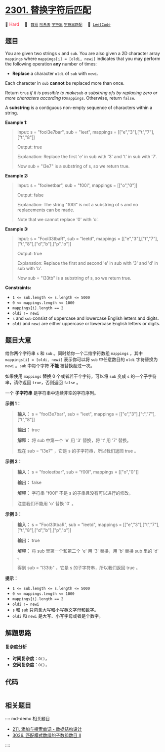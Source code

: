 # [2301. 替换字符后匹配](https://leetcode.com/problems/match-substring-after-replacement)

🔴 <font color=#ff334b>Hard</font>&emsp; 🔖&ensp; [`数组`](/leetcode/outline/tag/array.md) [`哈希表`](/leetcode/outline/tag/hash-table.md) [`字符串`](/leetcode/outline/tag/string.md) [`字符串匹配`](/leetcode/outline/tag/string-matching.md)&emsp; 🔗&ensp;[`LeetCode`](https://leetcode.com/problems/match-substring-after-replacement)


## 题目

You are given two strings `s` and `sub`. You are also given a 2D character
array `mappings` where `mappings[i] = [oldi, newi]` indicates that you may
perform the following operation **any** number of times:

  * **Replace** a character `oldi` of `sub` with `newi`.

Each character in `sub` **cannot** be replaced more than once.

Return `true` _if it is possible to make_`sub` _a substring of_`s` _by
replacing zero or more characters according to_`mappings`. Otherwise, return
`false`.

A **substring** is a contiguous non-empty sequence of characters within a
string.



**Example 1:**

> Input: s = "fool3e7bar", sub = "leet", mappings = [["e","3"],["t","7"],["t","8"]]
> 
> Output: true
> 
> Explanation: Replace the first 'e' in sub with '3' and 't' in sub with '7'.
> 
> Now sub = "l3e7" is a substring of s, so we return true.

**Example 2:**

> Input: s = "fooleetbar", sub = "f00l", mappings = [["o","0"]]
> 
> Output: false
> 
> Explanation: The string "f00l" is not a substring of s and no replacements can be made.
> 
> Note that we cannot replace '0' with 'o'.

**Example 3:**

> Input: s = "Fool33tbaR", sub = "leetd", mappings = [["e","3"],["t","7"],["t","8"],["d","b"],["p","b"]]
> 
> Output: true
> 
> Explanation: Replace the first and second 'e' in sub with '3' and 'd' in sub with 'b'.
> 
> Now sub = "l33tb" is a substring of s, so we return true.
> 
> 

**Constraints:**

  * `1 <= sub.length <= s.length <= 5000`
  * `0 <= mappings.length <= 1000`
  * `mappings[i].length == 2`
  * `oldi != newi`
  * `s` and `sub` consist of uppercase and lowercase English letters and digits.
  * `oldi` and `newi` are either uppercase or lowercase English letters or digits.


## 题目大意

给你两个字符串 `s` 和 `sub` 。同时给你一个二维字符数组 `mappings` ，其中 `mappings[i] = [oldi, newi]`
表示你可以将 `sub` 中任意数目的 `oldi` 字符替换为 `newi` 。`sub` 中每个字符 **不能**  被替换超过一次。

如果使用 `mappings` 替换 0 个或者若干个字符，可以将 `sub` 变成 `s` 的一个子字符串，请你返回 `true`，否则返回
`false` 。

一个 **子字符串**  是字符串中连续非空的字符序列。



**示例 1：**

> 
> 
> 
> 
> 
> **输入：** s = "fool3e7bar", sub = "leet", mappings = [["e","3"],["t","7"],["t","8"]]
> 
> **输出：** true
> 
> **解释：** 将 sub 中第一个 'e' 用 '3' 替换，将 't' 用 '7' 替换。
> 
> 现在 sub = "l3e7" ，它是 s 的子字符串，所以我们返回 true 。

**示例 2：**

> 
> 
> 
> 
> 
> **输入：** s = "fooleetbar", sub = "f00l", mappings = [["o","0"]]
> 
> **输出：** false
> 
> **解释：** 字符串 "f00l" 不是 s 的子串且没有可以进行的修改。
> 
> 注意我们不能用 'o' 替换 '0' 。
> 
> 

**示例 3：**

> 
> 
> 
> 
> 
> **输入：** s = "Fool33tbaR", sub = "leetd", mappings = [["e","3"],["t","7"],["t","8"],["d","b"],["p","b"]]
> 
> **输出：** true
> 
> **解释：** 将 sub 里第一个和第二个 'e' 用 '3' 替换，用 'b' 替换 sub 里的 'd' 。
> 
> 得到 sub = "l33tb" ，它是 s 的子字符串，所以我们返回 true 。
> 
> 



**提示：**

  * `1 <= sub.length <= s.length <= 5000`
  * `0 <= mappings.length <= 1000`
  * `mappings[i].length == 2`
  * `oldi != newi`
  * `s` 和 `sub` 只包含大写和小写英文字母和数字。
  * `oldi` 和 `newi` 是大写、小写字母或者是个数字。


## 解题思路

#### 复杂度分析

- **时间复杂度**：`O()`，
- **空间复杂度**：`O()`，

## 代码

```javascript

```

## 相关题目

:::: md-demo 相关题目
- [211. 添加与搜索单词 - 数据结构设计](./0211.md)
- [3036. 匹配模式数组的子数组数目 II](https://leetcode.com/problems/number-of-subarrays-that-match-a-pattern-ii)

::::

